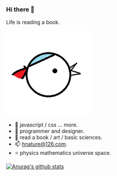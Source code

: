 ### Hi there 👋

Life is reading a book.

![bird](./bird.png) 

+ 🌱 javascript / css ... more.
+ 🍑 programmer and designer.
+ 🎈 read a book / art / basic sciences.
+ 📫 hnature@126.com.
+ ⭐ physics mathematics universe space.

[![Anurag's github stats](https://github-readme-stats.vercel.app/api?username=pl-web&theme=dark&count_private=true&show_icons=true)](https://github.com/anuraghazra/github-readme-stats)